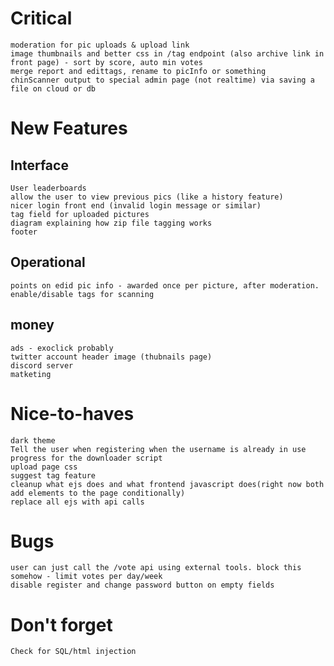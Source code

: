 # Critical
    moderation for pic uploads & upload link
    image thumbnails and better css in /tag endpoint (also archive link in front page) - sort by score, auto min votes
    merge report and edittags, rename to picInfo or something
    chinScanner output to special admin page (not realtime) via saving a file on cloud or db

# New Features

## Interface
    User leaderboards
    allow the user to view previous pics (like a history feature)
    nicer login front end (invalid login message or similar)
    tag field for uploaded pictures
    diagram explaining how zip file tagging works
    footer
    
## Operational
    points on edid pic info - awarded once per picture, after moderation.
    enable/disable tags for scanning

## money
    ads - exoclick probably
    twitter account header image (thubnails page)
    discord server
    matketing


# Nice-to-haves
    dark theme
    Tell the user when registering when the username is already in use
    progress for the downloader script
    upload page css
    suggest tag feature
    cleanup what ejs does and what frontend javascript does(right now both add elements to the page conditionally)
    replace all ejs with api calls

# Bugs
    user can just call the /vote api using external tools. block this somehow - limit votes per day/week
    disable register and change password button on empty fields

# Don't forget
    Check for SQL/html injection